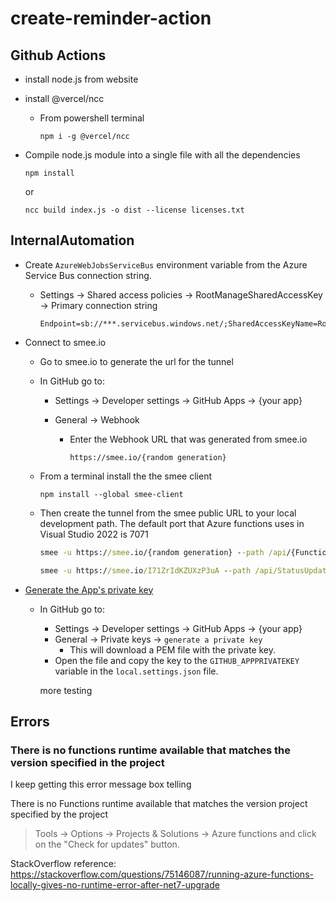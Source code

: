# create-reminder-action

## Github Actions

- install node.js from website
- install @vercel/ncc

  - From powershell terminal

    ```console
    npm i -g @vercel/ncc
    ```

- Compile node.js module into a single file with all the dependencies

  ```console
  npm install
  ```

  or

  ```console
  ncc build index.js -o dist --license licenses.txt
  ```

## InternalAutomation

- Create `AzureWebJobsServiceBus` environment variable from the Azure Service Bus connection string.

  - Settings -> Shared access policies -> RootManageSharedAccessKey -> Primary connection string

    ```text
    Endpoint=sb://***.servicebus.windows.net/;SharedAccessKeyName=RootManageSharedAccessKey;SharedAccessKey=********************************************
    ```

- Connect to smee.io

  - Go to smee.io to generate the url for the tunnel
  - In GitHub go to:

    - Settings -> Developer settings -> GitHub Apps -> {your app}
    - General -> Webhook

      - Enter the Webhook URL that was generated from smee.io

        ```text
        https://smee.io/{random generation}
        ```

  - From a terminal install the the smee client

    ```console
    npm install --global smee-client
    ```

  - Then create the tunnel from the smee public URL to your local development path. The default port that Azure functions uses in Visual Studio 2022 is 7071

    ```cmd
    smee -u https://smee.io/{random generation} --path /api/{FunctionName} --port 7071
    ```

    ```cmd
    smee -u https://smee.io/I71ZrIdKZUXzP3uA --path /api/StatusUpdateReminder --port 7071
    ```

- [Generate the App's private key](https://docs.github.com/en/developers/apps/building-github-apps/authenticating-with-github-apps#generating-a-private-key)

  - In GitHub go to:

    - Settings -> Developer settings -> GitHub Apps -> {your app}
    - General -> Private keys -> `generate a private key`
      - This will download a PEM file with the private key.
    - Open the file and copy the key to the `GITHUB_APPPRIVATEKEY` variable in the `local.settings.json` file.

    more testing

## Errors

### There is no functions runtime available that matches the version specified in the project

I keep getting this error message box telling

There is no Functions runtime available that matches the version project specified by the project

> Tools -> Options -> Projects & Solutions -> Azure functions and click on the "Check for updates" button.

StackOverflow reference: https://stackoverflow.com/questions/75146087/running-azure-functions-locally-gives-no-runtime-error-after-net7-upgrade
